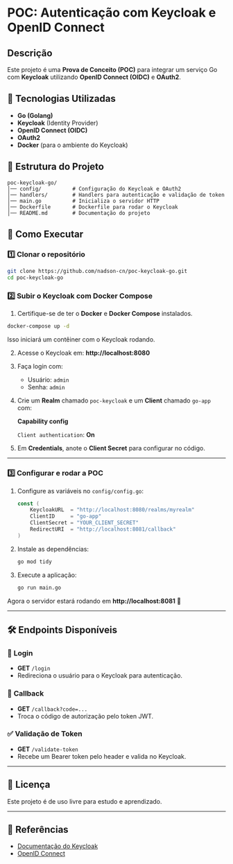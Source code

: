 # POC: Autenticação com Keycloak e OpenID Connect

## Descrição

Este projeto é uma **Prova de Conceito (POC)** para integrar um serviço Go com **Keycloak** utilizando **OpenID Connect (OIDC)** e **OAuth2**.

## 📌 Tecnologias Utilizadas

- **Go (Golang)**
- **Keycloak** (Identity Provider)
- **OpenID Connect (OIDC)**
- **OAuth2**
- **Docker** (para o ambiente do Keycloak)

## 📂 Estrutura do Projeto

```
poc-keycloak-go/
│── config/          # Configuração do Keycloak e OAuth2
│── handlers/        # Handlers para autenticação e validação de token
│── main.go          # Inicializa o servidor HTTP
│── Dockerfile       # Dockerfile para rodar o Keycloak
│── README.md        # Documentação do projeto
```

## 🚀 Como Executar

### 1️⃣ Clonar o repositório

```sh
git clone https://github.com/nadson-cn/poc-keycloak-go.git
cd poc-keycloak-go
```

### 2️⃣ Subir o Keycloak com Docker Compose

1. Certifique-se de ter o **Docker** e **Docker Compose** instalados.

```sh
docker-compose up -d
```

Isso iniciará um contêiner com o Keycloak rodando.

2. Acesse o Keycloak em: **http://localhost:8080**

3. Faça login com:

   - Usuário: `admin`
   - Senha: `admin`

4. Crie um **Realm** chamado `poc-keycloak` e um **Client** chamado `go-app` com:

   **Capability config**

   `Client authentication`: **On**

5. Em **Credentials**, anote o **Client Secret** para configurar no código.

---

### 3️⃣ Configurar e rodar a POC

1. Configure as variáveis no `config/config.go`:

   ```go
   const (
       KeycloakURL  = "http://localhost:8080/realms/myrealm"
       ClientID     = "go-app"
       ClientSecret = "YOUR_CLIENT_SECRET"
       RedirectURI  = "http://localhost:8081/callback"
   )
   ```

2. Instale as dependências:

   ```sh
   go mod tidy
   ```

3. Execute a aplicação:
   ```sh
   go run main.go
   ```

Agora o servidor estará rodando em **http://localhost:8081** 🎉

---

## 🛠️ Endpoints Disponíveis

### 🔐 **Login**

- **GET** `/login`
- Redireciona o usuário para o Keycloak para autenticação.

### 🔄 **Callback**

- **GET** `/callback?code=...`
- Troca o código de autorização pelo token JWT.

### ✅ **Validação de Token**

- **GET** `/validate-token`
- Recebe um Bearer token pelo header e valida no Keycloak.

---

## 📜 Licença

Este projeto é de uso livre para estudo e aprendizado.

---

## 📌 Referências

- [Documentação do Keycloak](https://www.keycloak.org/documentation/)
- [OpenID Connect](https://openid.net/connect/)
